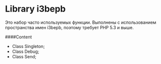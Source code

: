 Library i3bepb
=======
Это набор часто используемых функции. Выполнены с использованием пространства имен i3bepb, поэтому требует PHP 5.3 и выше.

####Content
  * Class Singleton;
  * Class Debug;
  * Class Send;